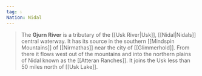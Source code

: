 ```yaml
---
tag: 💧
Nation: Nidal
---
```

> The **Gjurn River** is a tributary of the [[Usk River|Usk]], [[Nidal|Nidals]] central waterway. It has its source in the southern [[Mindspin Mountains]] of [[Nirmathas]] near the city of [[Glimmerhold]]. From there it flows west out of the mountains and into the northern plains of Nidal known as the [[Atteran Ranches]]. It joins the Usk less than 50 miles north of [[Usk Lake]].










